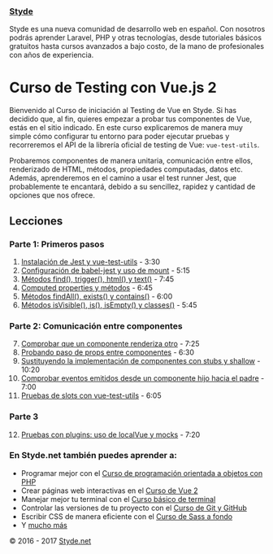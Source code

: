 ### [Styde](https://styde.net/)

Styde es una nueva comunidad de desarrollo web en español. Con nosotros podrás aprender Laravel, PHP y otras tecnologías, 
desde tutoriales básicos gratuitos hasta cursos avanzados a bajo costo, de la mano de profesionales con años de experiencia.

# Curso de Testing con Vue.js 2

Bienvenido al Curso de iniciación al Testing de Vue en Styde. Si has decidido que, al fin, quieres empezar a probar tus componentes de Vue, estás en el sitio indicado. En este curso explicaremos de manera muy simple cómo configurar tu entorno para poder ejecutar pruebas y recorreremos el API de la librería oficial de testing de Vue: `vue-test-utils`.

Probaremos componentes de manera unitaria, comunicación entre ellos, renderizado de HTML, métodos, propiedades computadas, datos etc. Además, aprenderemos en el camino a usar el test runner Jest, que probablemente te encantará, debido a su sencillez, rapidez y cantidad de opciones que nos ofrece.

## Lecciones

### Parte 1: Primeros pasos

1. [Instalación de Jest y vue-test-utils]() - 3:30
2. [Configuración de babel-jest y uso de mount]() - 5:15
3. [Métodos find(), trigger(), html() y text()]() - 7:45
4. [Computed properties y métodos]() - 6:45
5. [Métodos findAll(), exists() y contains()]() - 6:00
6. [Métodos isVisible(), is(), isEmpty() y classes()]() - 5:45

### Parte 2: Comunicación entre componentes

7. [Comprobar que un componente renderiza otro]() - 7:25
8. [Probando paso de props entre componentes]() - 6:30
9. [Sustituyendo la implementación de componentes con stubs y shallow]() - 10:20
10. [Comprobar eventos emitidos desde un componente hijo hacia el padre]() - 7:00
11. [Pruebas de slots con vue-test-utils]() - 6:05

### Parte 3

12. [Pruebas con plugins: uso de localVue y mocks]() - 7:20

### En Styde.net también puedes aprender a:

- Programar mejor con el [Curso de programación orientada a objetos con PHP](https://styde.net/curso-de-programacion-orientada-a-objetos-con-php/)
- Crear páginas web interactivas en el [Curso de Vue 2](https://styde.net/curso-de-vue-2/)
- Manejar mejor tu terminal con el [Curso básico de terminal](https://styde.net/curso-basico-de-terminal/)
- Controlar las versiones de tu proyecto con el [Curso de Git y GitHub](https://styde.net/curso-de-git/)
- Escribir CSS de manera eficiente con el [Curso de Sass a fondo](https://styde.net/curso-de-sass/)
- Y [mucho más](https://styde.net/cursos/)

© 2016 - 2017 [Styde.net](https://styde.net/)
